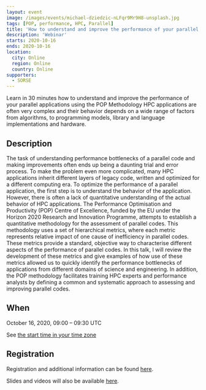 ```yaml
---
layout: event
image: /images/events/michael-dziedzic-nLFqr9Mr9H8-unsplash.jpg
tags: [POP, performance, HPC, Parallel]
title: 'How to understand and improve the performance of your parallel applications using the POP Methodology'
description: 'Webinar'
starts: 2020-10-16
ends: 2020-10-16
location:
  city: Online
  region: Online
  country: Online
supporters:
  - SORSE
---
```


Learn in 30 minutes how to understand and improve the performance of your parallel applications using the POP Methodology HPC applications are often very complex and their behavior depends on a wide range of factors from algorithms, to programming models, library and language implementations and hardware.

## Description 

The task of understanding performance bottlenecks of a parallel code and making improvements often ends up being a daunting trial and error process. To make the problem even more complicated, many HPC applications inherit different layers of legacy code, written and optimized for a different computing era. To optimize the performance of a parallel application, the first step is to understand the behavior of the application. However, there is often a lack of quantitative understanding of the actual behavior of HPC applications. The Performance Optimisation and Productivity (POP) Centre of Excellence, funded by the EU under the Horizon 2020 Research and Innovation Programme, attempts to establish a quantitative methodology for the assessment of parallel codes. This methodology uses a set of hierarchical metrics, where each metric represents relative impact of one cause of inefficiency in parallel codes. These metrics provide a standard, objective way to characterise different aspects of the performance of parallel codes. In this talk, I will review the development of these metrics and give examples of how use of these metrics allowed us to quickly identify the performance bottlenecks of applications from different domains of science and engineering. In addition, the POP methodology facilitates training HPC experts and performance analysts by defining a common and systematic approach to assessing and improving parallel codes.

## When

October 16, 2020, 09:00 – 09:30 UTC

See [the start time in your time zone](https://www.timeanddate.com/worldclock/fixedtime.html?msg=POP+Methodology&iso=20201016T09)

## Registration

Registration and additional information can be found [here](https://indico.scc.kit.edu/event/917/).


Slides and videos will also be available [here](https://sorse.github.io/programme/talks/event-018/).

